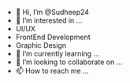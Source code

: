 - 👋 Hi, I’m @Sudheep24
- 👀 I’m interested in ...
- UI/UX
- FrontEnd Development
- Graphic Design
- 🌱 I’m currently learning ...
- 💞️ I’m looking to collaborate on ...
- 📫 How to reach me ...

<!---
Sudheep24/Sudheep24 is a ✨ special ✨ repository because its `README.md` (this file) appears on your GitHub profile.
You can click the Preview link to take a look at your changes.
--->
